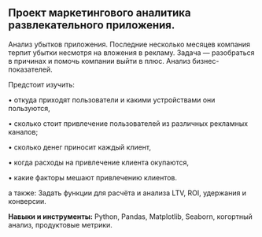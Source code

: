 
## Проект маркетингового аналитика развлекательного приложения.

Анализ убытков приложения. Последние несколько месяцев компания терпит убытки несмотря на  вложения в рекламу. Задача — разобраться в причинах и помочь компании выйти в плюс. Анализ бизнес-показателей.


Предстоит изучить:

•	откуда приходят пользователи и какими устройствами они пользуются,

•	сколько стоит привлечение пользователей из различных рекламных каналов;

•	сколько денег приносит каждый клиент,

•	когда расходы на привлечение клиента окупаются,

•	какие факторы мешают привлечению клиентов.

а также: Задать функции для расчёта и анализа LTV, ROI, удержания и конверсии.


**Навыки и инструменты:**  Python, Pandas, Matplotlib, Seaborn, когортный анализ, продуктовые метрики.
